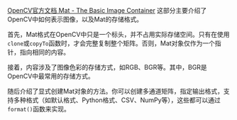 [OpenCV官方文档 Mat - The Basic Image Container](https://docs.opencv.org/4.8.0/d6/d6d/tutorial_mat_the_basic_image_container.html)
这部分主要介绍了OpenCV中如何表示图像，以及Mat的存储格式。

首先，Mat格式在OpenCV中只是一个标头，并不占用实际存储空间。只有在使用`clone`或`copyTo`函数时，才会完整复制整个矩阵。否则，Mat对象仅作为一个指针，指向相同的内容。

接着，内容涉及了图像色彩的存储方式，如RGB、BGR等。其中，BGR是OpenCV中最常用的存储方式。

随后介绍了显式创建Mat对象的方法。你可以创建多通道矩阵，指定输出格式，支持多种格式（如默认格式、Python格式、CSV、NumPy等），这些都可以通过`format()`函数来实现。
